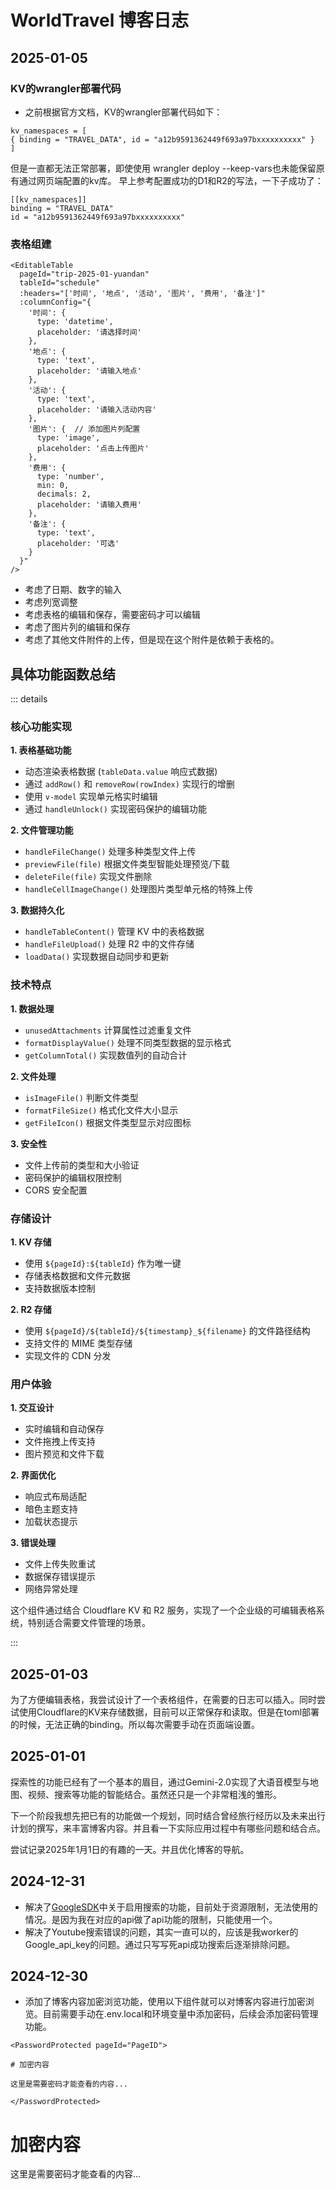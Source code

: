 # WorldTravel 博客日志

## 2025-01-05
### KV的wrangler部署代码
- 之前根据官方文档，KV的wrangler部署代码如下：
```
kv_namespaces = [
{ binding = "TRAVEL_DATA", id = "a12b9591362449f693a97bxxxxxxxxxx" }
]
```
但是一直都无法正常部署，即使使用 wrangler deploy --keep-vars也未能保留原有通过网页端配置的kv库。
早上参考配置成功的D1和R2的写法，一下子成功了：
```
[[kv_namespaces]]
binding = "TRAVEL_DATA"
id = "a12b9591362449f693a97bxxxxxxxxxx"
```
### 表格组建
```vue
<EditableTable 
  pageId="trip-2025-01-yuandan" 
  tableId="schedule"
  :headers="['时间', '地点', '活动', '图片', '费用', '备注']"
  :columnConfig="{
    '时间': { 
      type: 'datetime',
      placeholder: '请选择时间'
    },
    '地点': { 
      type: 'text',
      placeholder: '请输入地点'
    },
    '活动': { 
      type: 'text',
      placeholder: '请输入活动内容'
    },
    '图片': {  // 添加图片列配置
      type: 'image',
      placeholder: '点击上传图片'
    },
    '费用': { 
      type: 'number',
      min: 0,
      decimals: 2,
      placeholder: '请输入费用'
    },
    '备注': { 
      type: 'text',
      placeholder: '可选'
    }
  }"
/>
```
- 考虑了日期、数字的输入
- 考虑列宽调整
- 考虑表格的编辑和保存，需要密码才可以编辑
- 考虑了图片列的编辑和保存
- 考虑了其他文件附件的上传，但是现在这个附件是依赖于表格的。

## 具体功能函数总结
::: details
### 核心功能实现

**1. 表格基础功能**
- 动态渲染表格数据 (`tableData.value` 响应式数据)
- 通过 `addRow()` 和 `removeRow(rowIndex)` 实现行的增删
- 使用 `v-model` 实现单元格实时编辑
- 通过 `handleUnlock()` 实现密码保护的编辑功能

**2. 文件管理功能**
- `handleFileChange()` 处理多种类型文件上传
- `previewFile(file)` 根据文件类型智能处理预览/下载
- `deleteFile(file)` 实现文件删除
- `handleCellImageChange()` 处理图片类型单元格的特殊上传

**3. 数据持久化**
- `handleTableContent()` 管理 KV 中的表格数据
- `handleFileUpload()` 处理 R2 中的文件存储
- `loadData()` 实现数据自动同步和更新

### 技术特点

**1. 数据处理**
- `unusedAttachments` 计算属性过滤重复文件
- `formatDisplayValue()` 处理不同类型数据的显示格式
- `getColumnTotal()` 实现数值列的自动合计

**2. 文件处理**
- `isImageFile()` 判断文件类型
- `formatFileSize()` 格式化文件大小显示
- `getFileIcon()` 根据文件类型显示对应图标

**3. 安全性**
- 文件上传前的类型和大小验证
- 密码保护的编辑权限控制
- CORS 安全配置

### 存储设计

**1. KV 存储**
- 使用 `${pageId}:${tableId}` 作为唯一键
- 存储表格数据和文件元数据
- 支持数据版本控制

**2. R2 存储**
- 使用 `${pageId}/${tableId}/${timestamp}_${filename}` 的文件路径结构
- 支持文件的 MIME 类型存储
- 实现文件的 CDN 分发

### 用户体验

**1. 交互设计**
- 实时编辑和自动保存
- 文件拖拽上传支持
- 图片预览和文件下载

**2. 界面优化**
- 响应式布局适配
- 暗色主题支持
- 加载状态提示

**3. 错误处理**
- 文件上传失败重试
- 数据保存错误提示
- 网络异常处理

这个组件通过结合 Cloudflare KV 和 R2 服务，实现了一个企业级的可编辑表格系统，特别适合需要文件管理的场景。

:::


## 2025-01-03
为了方便编辑表格，我尝试设计了一个表格组件，在需要的日志可以插入。同时尝试使用Cloudflare的KV来存储数据，目前可以正常保存和读取。但是在toml部署的时候，无法正确的binding。所以每次需要手动在页面端设置。

## 2025-01-01
探索性的功能已经有了一个基本的眉目，通过Gemini-2.0实现了大语音模型与地图、视频、搜索等功能的智能结合。虽然还只是一个非常粗浅的雏形。

下一个阶段我想先把已有的功能做一个规划，同时结合曾经旅行经历以及未来出行计划的撰写，来丰富博客内容。并且看一下实际应用过程中有哪些问题和结合点。

尝试记录2025年1月1日的有趣的一天。并且优化博客的导航。

## 2024-12-31
- 解决了[GoogleSDK](../tools/GoogleSDK.md)中关于启用搜索的功能，目前处于资源限制，无法使用的情况。是因为我在对应的api做了api功能的限制，只能使用一个。
- 解决了Youtube搜索错误的问题，其实一直可以的，应该是我worker的Google_api_key的问题。通过只写写死api成功搜索后逐渐排除问题。

## 2024-12-30

- 添加了博客内容加密浏览功能，使用以下组件就可以对博客内容进行加密浏览。目前需要手动在.env.local和环境变量中添加密码，后续会添加密码管理功能。

```vue
<PasswordProtected pageId="PageID">

# 加密内容

这里是需要密码才能查看的内容...

</PasswordProtected>
```
<PasswordProtected pageId="PageID">

# 加密内容

这里是需要密码才能查看的内容...

</PasswordProtected>

